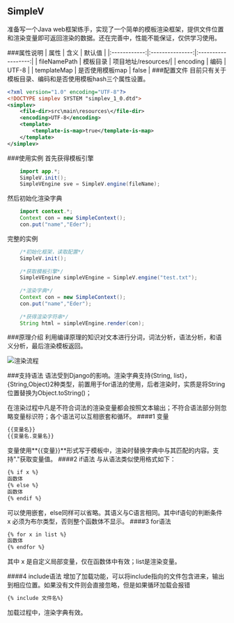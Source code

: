 ## SimpleV

准备写一个Java web框架练手，实现了一个简单的模板渲染框架，提供文件位置和渲染变量即可返回渲染的数据。还在完善中，性能不能保证，仅供学习使用。

###属性说明
| 属性         |            含义 | 默认值             |
|:------------:|:---------------:|:------------------:|
| fileNamePath | 模板目录        | 项目地址/resources/|
| encoding     | 编码            | UTF-8              |
| templateMap  | 是否使用模板map | false              |
###配置文件
目前只有关于模板目录、编码和是否使用模板hash三个属性设置。
```xml
<?xml version="1.0" encoding="UTF-8"?>
<!DOCTYPE simplev SYSTEM "simplev_1_0.dtd">
<simplev>
    <file-dir>src\main\resources\</file-dir>
    <encoding>UTF-8</encoding>
    <template>
        <template-is-map>true</template-is-map>
    </template>
</simplev>
```
###使用实例
首先获得模板引擎
```java
    import app.*;
    SimpleV.init();
    SimpleVEngine sve = SimpleV.engine(fileName);
```
然后初始化渲染字典
```java
    import context.*;
    Context con = new SimpleContext();
    con.put("name","Eder");
```
完整的实例
```java
    /*初始化框架，读取配置*/
    SimpleV.init(); 
    
    /*获取模板引擎*/        
    SimpleVEngine simpleVEngine = SimpleV.engine("test.txt");
    
    /*渲染字典*/
    Context con = new SimpleContext();
    con.put("name","Eder");
    
    /*获得渲染字符串*/
    String html = simpleVEngine.render(con);
```
###原理介绍
利用编译原理的知识对文本进行分词，词法分析，语法分析，和语义分析，最后渲染模板返回。


![渲染流程](https://github.com/xqstrive/SimpleV/blob/master/static/%E6%B8%B2%E6%9F%93%E6%B5%81%E7%A8%8B.png)

###支持语法
语法受到Django的影响。渲染字典支持{String, list}，{String,Object}2种类型，前置用于for语法的使用，后者渲染时，实质是将String位置替换为Object.toString()；

在渲染过程中凡是不符合词法的渲染变量都会按照文本输出；不符合语法部分则忽略变量标识符；各个语法可以互相嵌套和循环。
####1 变量
```html
{{变量名}}
{{变量名.变量名}}
```
变量使用**{{变量}}**形式写于模板中，渲染时替换字典中与其匹配的内容。支持"."获取变量值。
####2 if语法
与从语法类似使用格式如下：
```html
{% if x %}
函数体
{% else %}
函数体
{% endif %}
```
可以使用嵌套，else同样可以省略。其语义与C语言相同。其中if语句的判断条件 x 必须为布尔类型，否则整个函数体不显示。
####3 for语法
```html
{% for x in list %}
函数体
{% endfor %}
```
其中 x 是自定义局部变量，仅在函数体中有效；list是渲染变量。

####4 include语法
增加了加载功能，可以将include指向的文件包含进来，输出到相应位置。如果没有文件则会直接忽略，但是如果循环加载会报错
```html
{% include 文件名%}
```
加载过程中，渲染字典有效。



